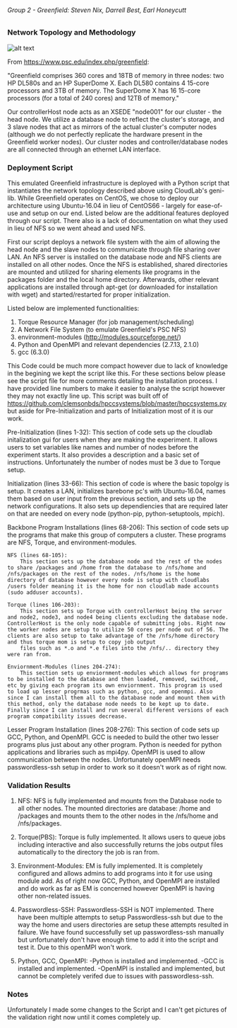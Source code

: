 ###### Group 2 - Greenfield: Steven Nix, Darrell Best, Earl Honeycutt



### Network Topology and Methodology

![alt text](http://i.imgur.com/QxfUvHE.png "Logo Title Text 1")

From https://www.psc.edu/index.php/greenfield:

"Greenfield comprises 360 cores and 18TB of memory in three nodes: two HP DL580s and an HP SuperDome X. Each DL580 contains 4 15-core processors and 3TB of memory. The SuperDome X has 16 15-core processors (for a total of 240 cores) and 12TB of memory."

Our controllerHost node acts as an XSEDE "node001" for our cluster - the head node. We utilize a database node to reflect the cluster's storage, and 3 slave nodes that act as mirrors of the actual cluster's computer nodes (although we do not perfectly replicate the hardware present in the Greenfield worker nodes). Our cluster nodes and controller/database nodes are all connected through an ethernet LAN interface. 



### Deployment Script
This emulated Greenfield infrastructure is deployed with a Python script that instantiates the network topology described above using CloudLab's geni-lib. While Greenfield operates on CentOS, we chose to deploy our architecture using Ubuntu-16.04 in lieu of CentOS66 - largely for ease-of-use and setup on our end. Listed below are the additional features deployed through our script. There also is a lack of documentation on what they used in lieu of NFS so we went ahead and used NFS.

First our script deploys a network file system with the aim of allowing the head node and the slave nodes to communicate through file sharing over LAN. An NFS server is installed on the database node and NFS clients are installed on all other nodes. Once the NFS is established, shared directories are mounted and utilized for sharing elements like programs in the packages folder and the local home directory. Afterwards, other relevant applications are installed through apt-get (or downloaded for installation with wget) and started/restarted for proper initialization.  

Listed below are implemented functionalities:

1) Torque Resource Manager (for job management/scheduling)
2) A Network File System (to emulate Greenfield's PSC NFS)
4) environment-modules (http://modules.sourceforge.net/)
3) Python and OpenMPI and relevant dependencies (2.7.13, 2.1.0)
4) gcc (6.3.0)

This Code could be much more compact however due to lack of knowledge in the begining we kept the script like this.
For these sections below please see the script file for more comments detailing the installation process.
I have provided line numbers to make it easier to analyse the script however they may not exactly line up.
This script was built off of https://github.com/clemsonbds/hpccsystems/blob/master/hpccsystems.py but aside for Pre-Initialization
and parts of Initialization most of it is our work.

Pre-Initialization (lines 1-32): 
	This section of code sets up the cloudlab initalization gui for users when they are making the experiment. It allows users to set variables like names and number of nodes before
	the experiment starts. It also provides a description and a basic set of instructions. Unfortunately the number of nodes must be 3 due to Torque setup.

Initialization (lines 33-66):
	This section of code is where the basic topolgy is setup. It creates a LAN, initializes barebone pc's with Ubuntu-16.04, names them based on user input from the previous section, and sets up the network configurations. It also sets up dependiencies that are required later on that are needed on every node (python-pip, python-setuptools, mpich).

Backbone Program Installations (lines 68-206):
	This section of code sets up the programs that make this group of computers a cluster. These programs are NFS, Torque, and environment-modules. 
	
	NFS (lines 68-105): 
		This section sets up the database node and the rest of the nodes to share /packages and /home from the database to /nfs/home and /nfs/packages on the rest of the nodes. /nfs/home is the home directory of database however every node is setup with cloudlabs /users folder meaning it is the home for non cloudlab made accounts (sudo adduser accounts). 

	Torque (lines 106-203): 
		This section sets up Torque with controllerHost being the server and node2, node3, and node4 being clients excluding the database node. ControllerHost is the only node capable of submitting jobs. Right now the worker nodes are setup to utilize 50 cores per node out of 56. The clients are also setup to take advantage of the /nfs/home directory and thus torque mom is setup to copy job output
		files such as *.o and *.e files into the /nfs/.. directory they were ran from.

	Enviornment-Modules (lines 204-274):
		This section sets up enviornment-modules which allows for programs to be installed to the database and then loaded, removed, swithced, etc by giving each program its own enviornment. This program is used to load up lesser progrmas such as python, gcc, and openmpi. Also since I can install them all to the database node and mount them with this method, only the database node needs to be kept up to date. Finally since I can install and run several different versions of each program compatibility issues decrease.

Lesser Program Installation (lines 208-276):
	This section of code sets up GCC, Python, and OpenMPI. GCC is needed to build the other two lesser programs plus just about any other program. Python is needed for python applications and libraries such as mpi4py. OpenMPI is used to allow communication between the nodes. Unfortunately openMPI needs passwordless-ssh setup in order to work so it doesn't work as of right now.



### Validation Results

1) NFS:	
	NFS is fully implemented and mounts from the Database node to all other nodes. The mounted directories are database: /home and /packages and mounts them to the other nodes in the /nfs/home and 
	/nfs/packages.

2) Torque(PBS): 
	Torque is fully implemented. It allows users to queue jobs including interactive and also successfully returns the jobs output files automatically to the directory the job is ran from.

3) Environment-Modules:
	EM is fully implemented. It is completely configured and allows admins to add programs into it for use using module add. As of right now GCC, Python, and OpenMPI are installed and do work as far as EM is concerned however OpenMPI is having other non-related issues.

4) Passwordless-SSH:
	Passwordless-SSH is NOT implemented. There have been multiple attempts to setup Passwordless-ssh but due to the way the home and users directories are setup these attempts resulted in failure. We have found successfully set up passwordless-ssh manually but unfortunately don't have enough time to add it into the script and test it. Due to this openMPI won't work.

5) Python, GCC, OpenMPI:
	-Python is installed and implemented.
	-GCC is installed and implemented.
	-OpenMPI is installed and implemented, but cannot be completely verifed due to issues with passwordless-ssh.



### Notes

Unfortunately I made some changes to the Script and I can't get pictures of the validation right now until it comes completely up.